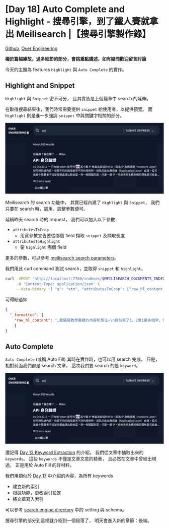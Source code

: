 # [Day 18] Auto Complete and Highlight - 搜尋引擎，到了鐵人賽就拿出 Meilisearch |【搜尋引擎製作錄】

[Github], [Over Engineering]

**礙於篇幅緣故，過多細節的部分，會挑重點講述，如有疑問歡迎留言討論**


今天的主題為 features `Highlight` 與 `Auto Complete` 的實作。


## Highlight and Snippet

`Highlight` 與 `Snippet` 密不可分，
且其實皆是上個篇章中 search 的延伸。

在取得搜尋結果後，我們時常需要提供 `snippet` 給使用者，以提供預覽。
而 `Highlight` 則是進一步強調 `snippet` 中與關鍵字相關的部分。

![](https://raw.githubusercontent.com/over-engineering-run/over-engineering-articles/main/resources/day16-03-search2.png)

Meilisearch 的 search 功能中，
其實已經內建了 `Highlight` 與 `Snippet`，
我們只要在 search 時，調用、調整參數便可。

延續昨天 search 時的 request，
我們可以加入以下參數
- `attributesToCrop`
  - 用此參數宣告要從哪個 field 擷取 `snippet` 及擷取長度
- `attributesToHighlight`
  - 要 `highlight` 哪個 field

更多的參數，可以參考 [meilisearch search parameters]。

我們用此 curl command 測試 search，並取得 `snippet` 和 `highlight`。
```bash
curl -XPOST "http://localhost:7700/indexes/$MEILISEARCH_DOCUMENTS_INDEX/search" \
     -H 'Content-Type: application/json' \
     --data-binary '{ "q": "stm", "attributesToCrop": ["raw_hl_content:100"], "attributesToHighlight": ["raw_hl_content"]}'
```
可得結過如
```json
{
  "_formatted": {
    "raw_hl_content": "…我編寫教學書籍的內容和想法~\n目前寫了1、2章1萬多個字，個人認為對標準庫開發流程該知道的知識都交代的相當詳細了，該提到手冊的重點我都有拿出來說明\n目錄\n第 1 章 做一塊自己的開發板\n1.1\t<em>STM</em>32是什麼？\n1.2\t<em>STM</em>32開發板製作\n第 2 章 暫存器開發\n2.1暫存器映射\n2.2<em>STM</em>32的GPIO介紹\n2.3開發環境創建-Keil5\n2.4操作暫存器控制LED閃爍講解\n2.5總結\n我隨便截幾章目前暫存器章節的內容下來"
    }
}
```


## Auto Complete
`Auto Complete` (或稱 Auto Fill) 其時在實作時，也可以用 search 完成。
只是，相對前面我們都是 search 文章，
這次我們要 search 的是 `keyword`。

![](https://raw.githubusercontent.com/over-engineering-run/over-engineering-articles/main/resources/day16-03-search2.png)

還記得 [Day 13 Keyword Extraction] 的介紹，
我們從文章中抽取出來的 `keywords`。
這些 `keywords` 不僅是文章文意的精華，
且必然在文章中曾經出現過，
正是用於 Auto Fill 的好材料。

我們用類似於 [Day 17] 中介紹的內容，為所有 keywords
- 建立新的索引
- 根據功能，更改索引設定
- 將文章寫入索引

可以參考 [search engine directory] 中的 setting 與 schema。

搜尋引擎的部分到這裡就介紹到一個段落了，
明天會進入新的章節：後端。


[Github]: https://github.com/over-engineering-run
[Over Engineering]: https://over-engineering-frontend.fly.dev/
[meilisearch search parameters]: https://docs.meilisearch.com/reference/api/search.html#body
[Day 13 Keyword Extraction]: https://github.com/over-engineering-run/over-engineering-articles/blob/main/articles/13_data_processing_III.md#preprocessing-4-keyword-extraction-from-processed-contents
[Day 17]: https://github.com/over-engineering-run/over-engineering-articles/blob/main/articles/17_search_engine_search.md
[search engine directory]: https://github.com/over-engineering-run/over-engineering/tree/main/search_engine/resources
